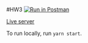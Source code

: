 #HW3
[![Run in Postman](https://run.pstmn.io/button.svg)](https://app.getpostman.com/run-collection/afcee85b69c9d2d36687#?env%5Bhw3%5D=W3sia2V5IjoiSldUIiwidmFsdWUiOiIiLCJlbmFibGVkIjp0cnVlfSx7ImtleSI6Im1vdmllX2lkIiwidmFsdWUiOiIiLCJlbmFibGVkIjp0cnVlfV0=)

[Live server](https://dry-stream-49427.herokuapp.com/#/)

To run locally, run `yarn start`.
